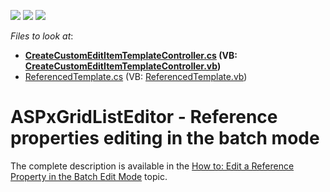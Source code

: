 <!-- default badges list -->
![](https://img.shields.io/endpoint?url=https://codecentral.devexpress.com/api/v1/VersionRange/128586550/16.1.4%2B)
[![](https://img.shields.io/badge/Open_in_DevExpress_Support_Center-FF7200?style=flat-square&logo=DevExpress&logoColor=white)](https://supportcenter.devexpress.com/ticket/details/T363424)
[![](https://img.shields.io/badge/📖_How_to_use_DevExpress_Examples-e9f6fc?style=flat-square)](https://docs.devexpress.com/GeneralInformation/403183)
<!-- default badges end -->
<!-- default file list -->
*Files to look at*:

* **[CreateCustomEditItemTemplateController.cs](./CS/Solution2.Module.Web/Controllers/CreateCustomEditItemTemplateController.cs) (VB: [CreateCustomEditItemTemplateController.vb](./VB/Solution2.Module.Web/Controllers/CreateCustomEditItemTemplateController.vb))**
* [ReferencedTemplate.cs](./CS/Solution2.Module.Web/Editors/ReferencedTemplate.cs) (VB: [ReferencedTemplate.vb](./VB/Solution2.Module.Web/Editors/ReferencedTemplate.vb))
<!-- default file list end -->
#  ASPxGridListEditor - Reference properties editing in the batch mode

The complete description is available in the <a href="https://documentation.devexpress.com/#eXpressAppFramework/CustomDocument115835">How to: Edit a Reference Property in the Batch Edit Mode</a> topic.

<br/>



